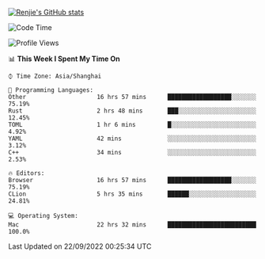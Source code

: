 [![Renjie's GitHub stats](https://github-readme-stats.vercel.app/api?username=liurenjie1024&show_icons=true&theme=chartreuse-dark)](https://github.com/anuraghazra/github-readme-stats)

<!--START_SECTION:waka-->
![Code Time](http://img.shields.io/badge/Code%20Time-175%20hrs%209%20mins-blue)

![Profile Views](http://img.shields.io/badge/Profile%20Views-18-blue)

📊 **This Week I Spent My Time On** 

```text
⌚︎ Time Zone: Asia/Shanghai

💬 Programming Languages: 
Other                    16 hrs 57 mins      ██████████████████░░░░░░░   75.19% 
Rust                     2 hrs 48 mins       ███░░░░░░░░░░░░░░░░░░░░░░   12.45% 
TOML                     1 hr 6 mins         █░░░░░░░░░░░░░░░░░░░░░░░░   4.92% 
YAML                     42 mins             ░░░░░░░░░░░░░░░░░░░░░░░░░   3.12% 
C++                      34 mins             ░░░░░░░░░░░░░░░░░░░░░░░░░   2.53%

🔥 Editors: 
Browser                  16 hrs 57 mins      ██████████████████░░░░░░░   75.19% 
CLion                    5 hrs 35 mins       ██████░░░░░░░░░░░░░░░░░░░   24.81%

💻 Operating System: 
Mac                      22 hrs 32 mins      █████████████████████████   100.0%

```


 Last Updated on 22/09/2022 00:25:34 UTC
<!--END_SECTION:waka-->

